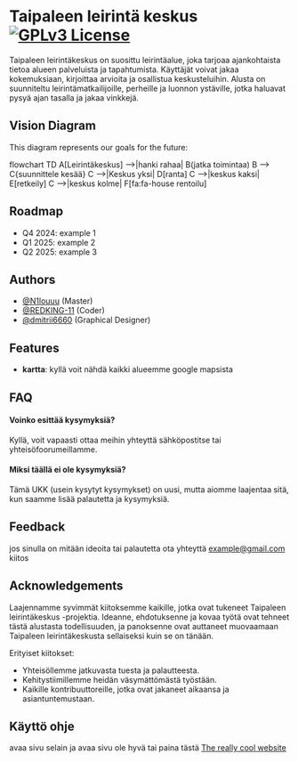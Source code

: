 # Taipaleen leirintä keskus                                                      [![GPLv3 License](https://img.shields.io/badge/License-GPL%20v3-yellow.svg)](https://opensource.org/license/gpl-3-0)
Taipaleen leirintäkeskus on suosittu leirintäalue, joka tarjoaa ajankohtaista tietoa alueen palveluista ja tapahtumista. Käyttäjät voivat jakaa kokemuksiaan, kirjoittaa arvioita ja osallistua keskusteluihin. Alusta on suunniteltu leirintämatkailijoille, perheille ja luonnon ystäville, jotka haluavat pysyä ajan tasalla ja jakaa vinkkejä.
## Vision Diagram

This diagram represents our goals for the future:

flowchart TD
    A[Leirintäkeskus] -->|hanki rahaa| B(jatka toimintaa)
    B --> C{suunnittele kesää}
    C -->|Keskus yksi| D[ranta]
    C -->|keskus kaksi| E[retkeily]
    C -->|keskus kolme| F[fa:fa-house rentoilu]
## Roadmap

- Q4 2024: example 1
- Q1 2025: example 2
- Q2 2025: example 3
## Authors

- [@N1louuu](https://www.github.com/N1louuu) (Master)
- [@REDKING-11](https://www.github.com/redking-11) (Coder)
- [@dmitrii6660](https://github.com/dmitrii6660) (Graphical Designer)
## Features

- **kartta**: kyllä voit nähdä kaikki alueemme google mapsista
## FAQ

#### Voinko esittää kysymyksiä?
Kyllä, voit vapaasti ottaa meihin yhteyttä sähköpostitse tai yhteisöfoorumeillamme.

#### Miksi täällä ei ole kysymyksiä?
Tämä UKK (usein kysytyt kysymykset) on uusi, mutta aiomme laajentaa sitä, kun saamme lisää palautetta ja kysymyksiä.
## Feedback
jos sinulla on mitään ideoita tai palautetta ota yhteyttä example@gmail.com kiitos
## Acknowledgements
Laajennamme syvimmät kiitoksemme kaikille, jotka ovat tukeneet Taipaleen leirintäkeskus -projektia. Ideanne, ehdotuksenne ja kovaa työtä ovat tehneet tästä alustasta todellisuuden, ja panoksenne ovat auttaneet muovaamaan Taipaleen leirintäkeskusta sellaiseksi kuin se on tänään.

Erityiset kiitokset:

- Yhteisöllemme jatkuvasta tuesta ja palautteesta.
- Kehitystiimillemme heidän väsymättömästä työstään.
- Kaikille kontribuuttoreille, jotka ovat jakaneet aikaansa ja asiantuntemustaan.
## Käyttö ohje
avaa sivu selain ja avaa sivu ole hyvä
tai paina tästä
[The really cool website](https://noveltyemails.com/fuckyou.com)